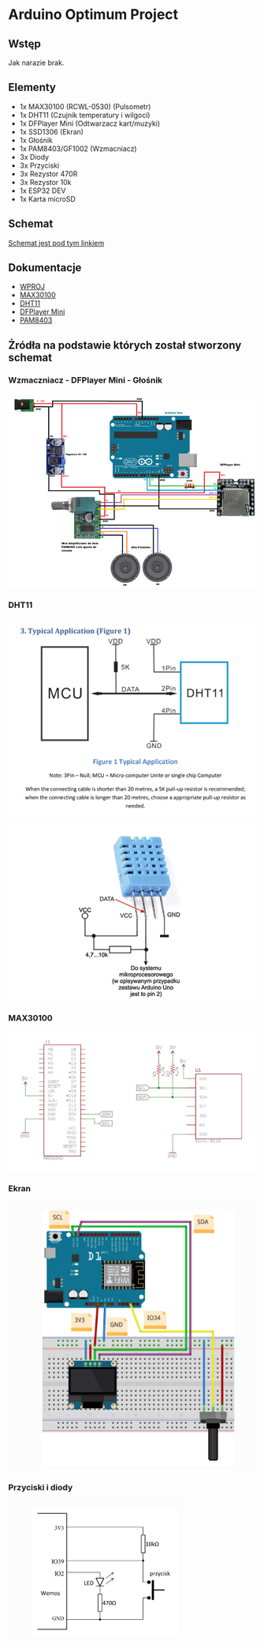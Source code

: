 # Arduino Optimum Project

## Wstęp

Jak narazie brak.

## Elementy

- 1x MAX30100 (RCWL-0530) (Pulsometr)
- 1x DHT11 (Czujnik temperatury i wilgoci)
- 1x DFPlayer Mini (Odtwarzacz kart/muzyki)
- 1x SSD1306 (Ekran)
- 1x Głośnik
- 1x PAM8403/GF1002 (Wzmacniacz)
- 3x Diody
- 3x Przyciski
- 3x Rezystor 470R
- 3x Rezystor 10k
- 1x ESP32 DEV
- 1x Karta microSD

## Schemat

[Schemat jest pod tym linkiem](/schematic_diagram/optimum-project.pdf)

## Dokumentacje

- [WPROJ](https://studia.elka.pw.edu.pl/f-raw/21Z/103A-ELxxx-ISP-WPROJ/priv//index.html)
- [MAX30100](https://pekolibrary.wordpress.com/2018/05/27/rcwl-0530-max30100/)
- [DHT11](https://kamami.pl/temperatury/197416-dht11.html)
- [DFPlayer Mini](https://picaxe.com/docs/spe033.pdf)
- [PAM8403](https://botland.com.pl/odtwarzacze-mp3-wav-ogg-midi/6641-wzmacniacz-audio-stereo-pam8403-5v-3w-dwukanalowy-zielony-5904422359850.html)

## Żródła na podstawie których został stworzony schemat

### Wzmaczniacz - DFPlayer Mini - Głośnik
![](readme_files/file1.png)
### DHT11
![](readme_files/file2.png)
![](readme_files/file3.png)
### MAX30100
![](readme_files/file4.png)
### Ekran
![](readme_files/file5.png)
### Przyciski i diody
![](readme_files/file6.png)